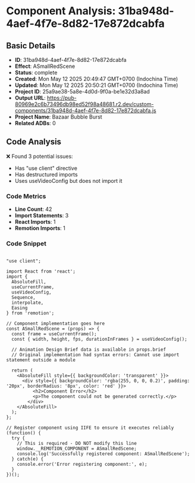 # Component Analysis: 31ba948d-4aef-4f7e-8d82-17e872dcabfa

## Basic Details

- **ID**: 31ba948d-4aef-4f7e-8d82-17e872dcabfa
- **Effect**: ASmallRedScene
- **Status**: complete
- **Created**: Mon May 12 2025 20:49:47 GMT+0700 (Indochina Time)
- **Updated**: Mon May 12 2025 20:50:21 GMT+0700 (Indochina Time)
- **Project ID**: 25a9ae38-5a8e-4d0d-9f0a-be1e32d3a8ad
- **Output URL**: https://pub-80969e2c6b73496db98ed52f98a48681.r2.dev/custom-components/31ba948d-4aef-4f7e-8d82-17e872dcabfa.js
- **Project Name**: Bazaar Bubble Burst
- **Related ADBs**: 0

## Code Analysis

❌ Found 3 potential issues:

- Has "use client" directive
- Has destructured imports
- Uses useVideoConfig but does not import it

### Code Metrics

- **Line Count**: 42
- **Import Statements**: 3
- **React Imports**: 1
- **Remotion Imports**: 1

### Code Snippet

```tsx

"use client";

import React from 'react';
import { 
  AbsoluteFill,
  useCurrentFrame,
  useVideoConfig,
  Sequence,
  interpolate,
  Easing
} from 'remotion';

// Component implementation goes here
const ASmallRedScene = (props) => {
  const frame = useCurrentFrame();
  const { width, height, fps, durationInFrames } = useVideoConfig();
  
  // Animation Design Brief data is available in props.brief
  // Original implementation had syntax errors: Cannot use import statement outside a module
  
  return (
    <AbsoluteFill style={{ backgroundColor: 'transparent' }}>
      <div style={{ backgroundColor: 'rgba(255, 0, 0, 0.2)', padding: '20px', borderRadius: '8px', color: 'red' }}>
          <h2>Component Error</h2>
          <p>The component could not be generated correctly.</p>
        </div>
    </AbsoluteFill>
  );
};

// Register component using IIFE to ensure it executes reliably
(function() {
  try {
    // This is required - DO NOT modify this line
    window.__REMOTION_COMPONENT = ASmallRedScene;
    console.log('Successfully registered component: ASmallRedScene');
  } catch(e) {
    console.error('Error registering component:', e);
  }
})();

```

